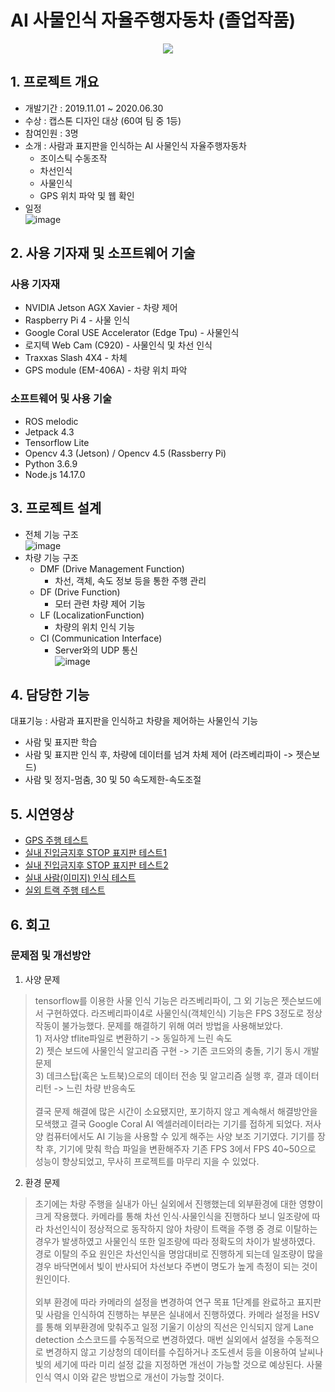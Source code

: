 # AI 사물인식 자율주행자동차 (졸업작품)

<center><img src="https://user-images.githubusercontent.com/103913683/184589933-ff56add8-f8b2-46fd-84bf-aae1b942d828.png"></center>

## 1. 프로젝트 개요
- 개발기간 : 2019.11.01 ~ 2020.06.30
- 수상 : 캡스톤 디자인 대상 (60여 팀 중 1등)
- 참여인원 : 3명
- 소개 : 사람과 표지판을 인식하는 AI 사물인식 자율주행자동차
    - 조이스틱 수동조작
    - 차선인식
    - 사물인식
    - GPS 위치 파악 및 웹 확인
- 일정 </br>
![image](https://user-images.githubusercontent.com/103913683/184660178-6b3e7bcc-828d-45d9-8ffb-f2ed1768ca16.png)


## 2. 사용 기자재 및 소프트웨어 기술
### 사용 기자재
- NVIDIA Jetson AGX Xavier - 차량 제어
- Raspberry Pi 4 - 사물 인식
- Google Coral USE Accelerator (Edge Tpu) - 사물인식
- 로지텍 Web Cam (C920) - 사물인식 및 차선 인식
- Traxxas Slash 4X4 - 차체
- GPS module (EM-406A) - 차량 위치 파악

### 소프트웨어 및 사용 기술
- ROS melodic
- Jetpack 4.3
- Tensorflow Lite
- Opencv 4.3 (Jetson) / Opencv 4.5 (Rassberry Pi)
- Python 3.6.9
- Node.js 14.17.0

## 3. 프로젝트 설계
- 전체 기능 구조</br>
![image](https://user-images.githubusercontent.com/103913683/184658274-dc79c36f-401e-4882-a9a9-08460b2b5352.png)
- 차량 기능 구조
  - DMF (Drive Management Function)
    - 차선, 객체, 속도 정보 등을 통한 주행 관리
  - DF (Drive Function)
    - 모터 관련 차량 제어 기능
  - LF (LocalizationFunction)
    - 차량의 위치 인식 기능
  - CI (Communication Interface)
    - Server와의 UDP 통신</br>
![image](https://user-images.githubusercontent.com/103913683/184658625-4ffb65c5-f1d2-4fd8-ac8b-d39ef559f7bb.png)

## 4. 담당한 기능
대표기능 : 사람과 표지판을 인식하고 차량을 제어하는 사물인식 기능
- 사람 및 표지판 학습
- 사람 및 표지판 인식 후, 차량에 데이터를 넘겨 차체 제어 (라즈베리파이 -> 젯슨보드)
- 사람 및 정지-멈춤, 30 및 50 속도제한-속도조절

## 5. 시연영상
- [GPS 주행 테스트](https://youtu.be/mS-XMv0DXyI)
- [실내 진입금지후 STOP 표지판 테스트1](https://youtu.be/ezSZCGsHeOE)
- [실내 진입금지후 STOP 표지판 테스트2](https://youtu.be/VZLbV189xVc)
- [실내 사람(이미지) 인식 테스트](https://youtu.be/fWBu_FuCiHA)
- [실외 트랙 주행 테스트](https://youtu.be/rxKsBFIYjmE)

## 6. 회고
### 문제점 및 개선방안
1. 사양 문제
> tensorflow를 이용한 사물 인식 기능은 라즈베리파이, 그 외 기능은 젯슨보드에서 구현하였다. 라즈베리파이4로 사물인식(객체인식) 기능은 FPS 3정도로 정상 작동이 불가능했다. 문제를 해결하기 위해 여러 방법을 사용해보았다.<br>
    1) 저사양 tflite파일로 변환하기 -> 동일하게 느린 속도<br>
    2) 젯슨 보드에 사물인식 알고리즘 구현 -> 기존 코드와의 충돌, 기기 동시 개발 문제<br>
    3) 데크스탑(혹은 노트북)으로의 데이터 전송 및 알고리즘 실행 후, 결과 데이터 리턴 -> 느린 차량 반응속도<br><br>
결국 문제 해결에 많은 시간이 소요됐지만, 포기하지 않고 계속해서 해결방안을 모색했고 결국 Google Coral AI 엑셀러레이터라는 기기를 접하게 되었다. 저사양 컴퓨터에서도 AI 기능을 사용할 수 있게 해주는 사양 보조 기기였다. 기기를 장착 후, 기기에 맞춰 학습 파일을 변환해주자 기존 FPS 3에서 FPS 40~50으로 성능이 향상되었고, 무사히 프로젝트를 마무리 지을 수 있었다.
2. 환경 문제
> 초기에는 차량 주행을 실내가 아닌 실외에서 진행했는데 외부환경에 대한 영향이 크게 작용했다. 카메라를 통해 차선 인식·사물인식을 진행하다 보니 일조량에 따라 차선인식이 정상적으로 동작하지 않아 차량이 트랙을 주행 중 경로 이탈하는 경우가 발생하였고 사물인식 또한 일조량에 따라 정확도의 차이가 발생하였다. 경로 이탈의 주요 원인은 차선인식을 명암대비로 진행하게 되는데 일조량이 많을 경우 바닥면에서 빛이 반사되어 차선보다 주변이 명도가 높게 측정이 되는 것이 원인이다.<br><br>
외부 환경에 따라 카메라의 설정을 변경하여 연구 목표 1단계를 완료하고 표지판 및 사람을 인식하여 진행하는 부분은 실내에서 진행하였다. 카메라 설정을 HSV를 통해 외부환경에 맞춰주고 일정 기울기 이상의 직선은 인식되지 않게 Lane detection 소스코드를 수동적으로 변경하였다. 매번 실외에서 설정을 수동적으로 변경하지 않고 기상청의 데이터를 수집하거나 조도센서 등을 이용하여 날씨나 빛의 세기에 따라 미리 설정 값을 지정하면 개선이 가능할 것으로 예상된다. 사물인식 역시 이와 같은 방법으로 개선이 가능할 것이다.
